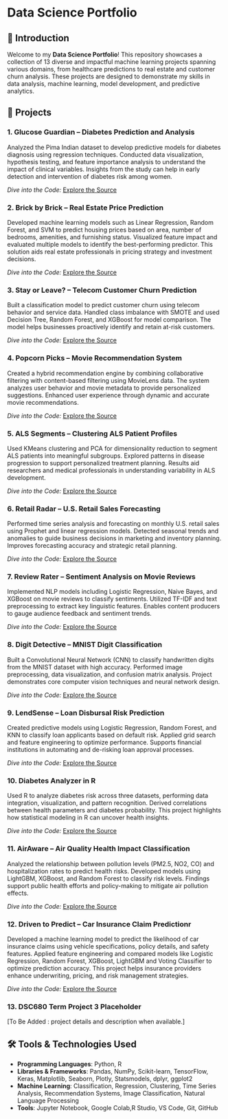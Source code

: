 # Data Science Portfolio

## 🚀 Introduction

Welcome to my **Data Science Portfolio**! This repository showcases a collection of 13 diverse and impactful machine learning projects spanning various domains, from healthcare predictions to real estate and customer churn analysis. These projects are designed to demonstrate my skills in data analysis, machine learning, model development, and predictive analytics.

## 📂 Projects

### 1. **Glucose Guardian – Diabetes Prediction and Analysis** 
Analyzed the Pima Indian dataset to develop predictive models for diabetes diagnosis using regression techniques. Conducted data visualization, hypothesis testing, and feature importance analysis to understand the impact of clinical variables. Insights from the study can help in early detection and intervention of diabetes risk among women.

*Dive into the Code:* [Explore the Source](https://github.com/sriharshabsprasad/data-science-portfolio/tree/main/diabetes_prediction_analysis)


### 2. **Brick by Brick – Real Estate Price Prediction**
Developed machine learning models such as Linear Regression, Random Forest, and SVM to predict housing prices based on area, number of bedrooms, amenities, and furnishing status. Visualized feature impact and evaluated multiple models to identify the best-performing predictor. This solution aids real estate professionals in pricing strategy and investment decisions.

*Dive into the Code:* [Explore the Source](https://github.com/sriharshabsprasad/data-science-portfolio/tree/main/realestate_price_prediction)


### 3. **Stay or Leave? – Telecom Customer Churn Prediction**
Built a classification model to predict customer churn using telecom behavior and service data. Handled class imbalance with SMOTE and used Decision Tree, Random Forest, and XGBoost for model comparison. The model helps businesses proactively identify and retain at-risk customers.

*Dive into the Code:* [Explore the Source](https://github.com/sriharshabsprasad/data-science-portfolio/tree/main/telecom_customer_churn_prediction)

### 4. **Popcorn Picks – Movie Recommendation System**
Created a hybrid recommendation engine by combining collaborative filtering with content-based filtering using MovieLens data. The system analyzes user behavior and movie metadata to provide personalized suggestions. Enhanced user experience through dynamic and accurate movie recommendations.

*Dive into the Code:* [Explore the Source](https://github.com/sriharshabsprasad/data-science-portfolio/tree/main/movie_recommendation_systems)

### 5. **ALS Segments – Clustering ALS Patient Profiles**
Used KMeans clustering and PCA for dimensionality reduction to segment ALS patients into meaningful subgroups. Explored patterns in disease progression to support personalized treatment planning. Results aid researchers and medical professionals in understanding variability in ALS development.

*Dive into the Code:* [Explore the Source](https://github.com/sriharshabsprasad/data-science-portfolio/tree/main/als_segments_clustering)

### 6. **Retail Radar – U.S. Retail Sales Forecasting**
Performed time series analysis and forecasting on monthly U.S. retail sales using Prophet and linear regression models. Detected seasonal trends and anomalies to guide business decisions in marketing and inventory planning. Improves forecasting accuracy and strategic retail planning.

*Dive into the Code:* [Explore the Source](https://github.com/sriharshabsprasad/data-science-portfolio/tree/main/us_retail_sales_forecasting)

### 7. **Review Rater – Sentiment Analysis on Movie Reviews**
Implemented NLP models including Logistic Regression, Naive Bayes, and XGBoost on movie reviews to classify sentiments. Utilized TF-IDF and text preprocessing to extract key linguistic features. Enables content producers to gauge audience feedback and sentiment trends.

*Dive into the Code:* [Explore the Source](https://github.com/sriharshabsprasad/data-science-portfolio/tree/main/sentiment_analysis_movie_reviews)

### 8. **Digit Detective – MNIST Digit Classification**
Built a Convolutional Neural Network (CNN) to classify handwritten digits from the MNIST dataset with high accuracy. Performed image preprocessing, data visualization, and confusion matrix analysis. Project demonstrates core computer vision techniques and neural network design.

*Dive into the Code:* [Explore the Source](https://github.com/sriharshabsprasad/data-science-portfolio/tree/main/mnsit_digit_classification)

### 9. **LendSense – Loan Disbursal Risk Prediction**
Created predictive models using Logistic Regression, Random Forest, and KNN to classify loan applicants based on default risk. Applied grid search and feature engineering to optimize performance. Supports financial institutions in automating and de-risking loan approval processes.

*Dive into the Code:* [Explore the Source](https://github.com/sriharshabsprasad/data-science-portfolio/tree/main/loan_disbursal_risk_prediction)

### 10. **Diabetes Analyzer in R**
Used R to analyze diabetes risk across three datasets, performing data integration, visualization, and pattern recognition. Derived correlations between health parameters and diabetes probability. This project highlights how statistical modeling in R can uncover health insights.

*Dive into the Code:* [Explore the Source](https://github.com/sriharshabsprasad/data-science-portfolio/tree/main/diabetes_analyzer_in_R)

### 11. **AirAware – Air Quality Health Impact Classification**
Analyzed the relationship between pollution levels (PM2.5, NO2, CO) and hospitalization rates to predict health risks. Developed models using LightGBM, XGBoost, and Random Forest to classify risk levels. Findings support public health efforts and policy-making to mitigate air pollution effects.

*Dive into the Code:* [Explore the Source](https://github.com/sriharshabsprasad/data-science-portfolio/tree/main/airquality_health_impact_classification)

### 12. **Driven to Predict – Car Insurance Claim Predictionr**
Developed a machine learning model to predict the likelihood of car insurance claims using vehicle specifications, policy details, and safety features. Applied feature engineering and compared models like Logistic Regression, Random Forest, XGBoost, LightGBM and Voting Classifier to optimize prediction accuracy. This project helps insurance providers enhance underwriting, pricing, and risk management strategies.

*Dive into the Code:* [Explore the Source](https://github.com/sriharshabsprasad/data-science-portfolio/tree/main/car_insurance_claim_prediction)
                    

### 13. **DSC680 Term Project 3 Placeholder**
[To Be Added : project details and description when available.]

## 🛠️ Tools & Technologies Used

- **Programming Languages**: Python, R
- **Libraries & Frameworks**: Pandas, NumPy, Scikit-learn, TensorFlow, Keras, Matplotlib, Seaborn, Plotly, Statsmodels, dplyr, ggplot2
- **Machine Learning**: Classification, Regression, Clustering, Time Series Analysis, Recommendation Systems, Image Classification, Natural Language Processing
- **Tools**: Jupyter Notebook, Google Colab,R Studio, VS Code, Git, GitHub


